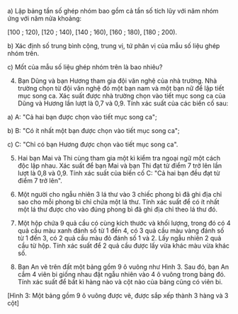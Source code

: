 a) Lập bảng tần số ghép nhóm bao gồm cả tần số tích lũy với năm nhóm ứng với năm nửa khoảng:

[100 ; 120), [120 ; 140), [140 ; 160), [160 ; 180), [180 ; 200).

b) Xác định số trung bình cộng, trung vị, tứ phân vị của mẫu số liệu ghép nhóm trên.

c) Mốt của mẫu số liệu ghép nhóm trên là bao nhiêu?

4. Bạn Dũng và bạn Hương tham gia đội văn nghệ của nhà trường. Nhà trường chọn từ đội văn nghệ đó một bạn nam và một bạn nữ để lập tiết mục song ca. Xác suất được nhà trường chọn vào tiết mục song ca của Dũng và Hương lần lượt là 0,7 và 0,9. Tính xác suất của các biến cố sau:

a) A: "Cả hai bạn được chọn vào tiết mục song ca";

b) B: "Có ít nhất một bạn được chọn vào tiết mục song ca";

c) C: "Chỉ có bạn Hương được chọn vào tiết mục song ca".

5. Hai bạn Mai và Thi cùng tham gia một kì kiểm tra ngoại ngữ một cách độc lập nhau. Xác suất để bạn Mai và bạn Thi đạt từ điểm 7 trở lên lần lượt là 0,8 và 0,9. Tính xác suất của biến cố C: "Cả hai bạn đều đạt từ điểm 7 trở lên".

6. Một người cho ngẫu nhiên 3 lá thư vào 3 chiếc phong bì đã ghi địa chỉ sao cho mỗi phong bì chỉ chứa một lá thư. Tính xác suất để có ít nhất một lá thư được cho vào đúng phong bì đã ghi địa chỉ theo lá thư đó.

7. Một hộp chứa 9 quả cầu có cùng kích thước và khối lượng, trong đó có 4 quả cầu màu xanh đánh số từ 1 đến 4, có 3 quả cầu màu vàng đánh số từ 1 đến 3, có 2 quả cầu màu đỏ đánh số 1 và 2. Lấy ngẫu nhiên 2 quả cầu từ hộp. Tính xác suất để 2 quả cầu được lấy vừa khác màu vừa khác số.

8. Bạn An vẽ trên đất một bảng gồm 9 ô vuông như Hình 3. Sau đó, bạn An cắm 4 viên bi giống nhau đặt ngẫu nhiên vào 4 ô vuông trong bảng đó. Tính xác suất để bất kì hàng nào và cột nào của bảng cũng có viên bi.

[Hình 3: Một bảng gồm 9 ô vuông được vẽ, được sắp xếp thành 3 hàng và 3 cột]